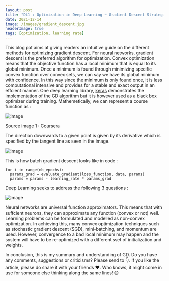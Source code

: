 ```yaml
---
layout: post
title: "DL1 : Optimization in Deep Learning ~ Gradient Descent Strategies"
date: 2021-12-14
image: /images/gradient_descent.jpg
headerImage: true
tags: [optimization, learning rate] 
---
```


This blog pot aims at giving readers an intuitive guide on the different methods for optimizing gradient descent. For neural networks, gradient descent is the preferred algorithm for optimization. 
Convex optimization means that the objective function has a local minimum that is equal to its global minimum. Once a minimum is found through minimizing specific convex function over convex sets, we can say we have its global minimum with confidence. In this way since the minimum is only found once, it is less computational intensive and provides for a stable and exact output in an effcient manner. One deep learning library, [keras](https://keras.io/api/optimizers/) demonstrates the implementation of the GD algorithm but it is however used as a black box optimizer during training. Mathemetically, we can represent a course function as : 

![image](https://user-images.githubusercontent.com/80447701/146341247-2da6a740-063f-426a-b2e5-30b4194bca14.png)

Source image 1 : Coursera

The direction downwards to a given point is given by its derivative which is specified by the tangent line as seen in the image.

![image](https://user-images.githubusercontent.com/80447701/145985155-71bb02c2-0754-4604-b0b8-ae54d7605771.png)

This is how batch gradient descent looks like in code :

```shell
for i in range(nb_epochs):
  params_grad = evaluate_gradient(loss_function, data, params)
  params = params - learning_rate * params_grad
``` 


Deep Learning seeks to address the following 3 questions : 

![image](https://user-images.githubusercontent.com/80447701/146328286-23af9833-8261-4f5c-aa93-7116705bf2bd.png)

Neural networks are universal function approximators. This means that with suffcient neurons, they can approximate any function (convex or not) well. Learning problems can be formulated and modelled as non-convex optimization. In achieving this, many convex optimization techniques such as stochastic gradient descent (SGD), mini-batching, and momentum are used. However, convergence to a bad local minimum may happen and the system will have to be re-optimized with a different sset of initialization and weights.

In conclusion, this is my summary and understanding of GD. Do you have any comments, suggestions or criticisms? Please send to 👇. If you like the article, please do share it with your friends ❤️. Who knows, it might come in use for someone else thinking along the same lines! 😉
